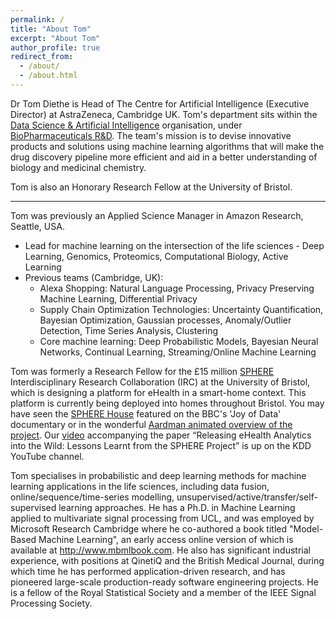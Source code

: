 ```yaml
---
permalink: /
title: "About Tom"
excerpt: "About Tom"
author_profile: true
redirect_from: 
  - /about/
  - /about.html
---
```


<!-- Tom Diethe was born in London, UK, in 1977. He received a B.Sc. in Experimental Psychology from the University of Bristol in 2000, then taking up an industrial research position at QinetiQ, where in 2004 he received the Future Systems Technology division “Star Award” for outstanding achievement. In 2005 he received an M.Sc. with distinction and best project award in Intelligent Systems, and then in 2010 received a Ph.D. in machine learning applied to multivariate signal processing, both from University College London. After two post-doctoral positions in the departments of Computer Science and Statistical Science at UCL, he has since worked for the British Medical Journal and Microsoft Research Cambridge, before taking up a position as a Research Fellow for the SPHERE IRC at the Department of Electrical Engineering of the University of Bristol. His current research interests include probabilistic machine learning, computational statistics, learning theory, and data fusion. -->

<!-- <iframe src="https://www.linkedin.com/embed/feed/update/urn:li:share:6923069099262541824" height="1009" width="504" frameborder="0" allowfullscreen="" title="Embedded post"></iframe> -->

Dr Tom Diethe is Head of The Centre for Artificial Intelligence (Executive Director) at AstraZeneca, Cambridge UK. Tom's department sits within the <a href="https://www.astrazeneca.com/r-d/data-science-and-ai.html"/>Data Science & Artificial Intelligence</a> organisation, under <a href="https://www.astrazeneca.com/our-therapy-areas/biopharmaceuticals.html">BioPharmaceuticals R&D</a>. The team's mission is to devise innovative products and solutions using machine learning algorithms that will make the drug discovery pipeline more efficient and aid in a better understanding of biology and medicinal chemistry.

Tom is also an Honorary Research Fellow at the University of Bristol.

***

Tom was previously an Applied Science Manager in Amazon Research, Seattle, USA. 

* Lead for machine learning on the intersection of the life sciences - Deep Learning, Genomics, Proteomics, Computational Biology, Active Learning
* Previous teams (Cambridge, UK):
  * Alexa Shopping: Natural Language Processing, Privacy Preserving Machine Learning, Differential Privacy
  * Supply Chain Optimization Technologies: Uncertainty Quantification, Bayesian Optimization, Gaussian processes, Anomaly/Outlier Detection, Time Series Analysis, Clustering
  * Core machine learning: Deep Probabilistic Models, Bayesian Neural Networks, Continual Learning, Streaming/Online Machine Learning

Tom was formerly a Research Fellow for the £15 million [SPHERE](http://www.irc-sphere.ac.uk) Interdisciplinary Research Collaboration (IRC) at the University of Bristol, which is designing a platform for eHealth in a smart-home context. This platform is currently being deployed into homes throughout Bristol. You may have seen the [SPHERE House](http://theinstitute.ieee.org/technology-topics/smart-technology/the-sphere-house-can-monitor-its-residents-health) featured on the BBC's 'Joy of Data' documentary or in the wonderful [Aardman animated overview of the project](http://www.aardman.com/work/sphere-project/). Our [video](https://www.youtube.com/embed/AL-HrYnF574?rel=0) accompanying the paper “Releasing eHealth Analytics into the Wild: Lessons Learnt from the SPHERE Project” is up on the KDD YouTube channel.

Tom specialises in probabilistic and deep learning methods for machine learning applications in the life sciences, including data fusion, online/sequence/time-series modelling, unsupervised/active/transfer/self-supervised learning approaches. He has a Ph.D. in Machine Learning applied to multivariate signal processing from UCL, and was employed by Microsoft Research Cambridge where he co-authored a book titled "Model-Based Machine Learning", an early access online version of which is available at <http://www.mbmlbook.com>. He also has significant industrial experience, with positions at QinetiQ and the British Medical Journal, during which time he has performed application-driven research, and has pioneered large-scale production-ready software engineering projects. He is a fellow of the Royal Statistical Society and a member of the IEEE Signal Processing Society.
